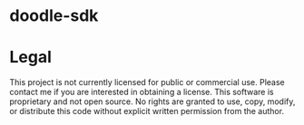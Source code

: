 # doodle-sdk


# Legal
This project is not currently licensed for public or commercial use. Please contact me if you are interested in obtaining a license.
This software is proprietary and not open source. No rights are granted to use, copy, modify, or distribute this code without explicit written permission from the author.

